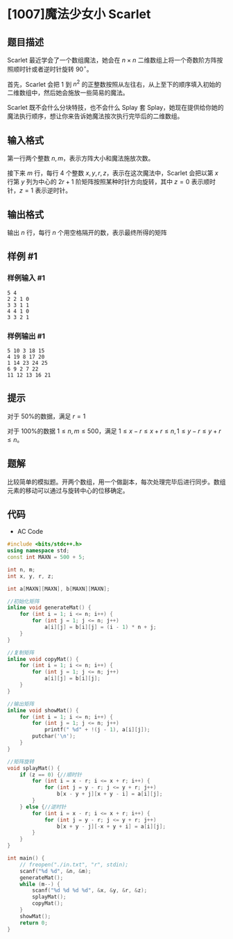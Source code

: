 # [1007]魔法少女小 Scarlet

## 题目描述

Scarlet 最近学会了一个数组魔法，她会在 $n\times n$ 二维数组上将一个奇数阶方阵按照顺时针或者逆时针旋转 $90^\circ$。

首先，Scarlet 会把 $1$ 到 $n^2$ 的正整数按照从左往右，从上至下的顺序填入初始的二维数组中，然后她会施放一些简易的魔法。

Scarlet 既不会什么分块特技，也不会什么 Splay 套 Splay，她现在提供给你她的魔法执行顺序，想让你来告诉她魔法按次执行完毕后的二维数组。

## 输入格式

第一行两个整数 $n,m$，表示方阵大小和魔法施放次数。

接下来 $m$ 行，每行 $4$ 个整数 $x,y,r,z$，表示在这次魔法中，Scarlet 会把以第 $x$ 行第 $y$ 列为中心的 $2r+1$ 阶矩阵按照某种时针方向旋转，其中 $z=0$ 表示顺时针，$z=1$ 表示逆时针。

## 输出格式

输出 $n$ 行，每行 $n$ 个用空格隔开的数，表示最终所得的矩阵

## 样例 #1

### 样例输入 #1

```
5 4
2 2 1 0
3 3 1 1
4 4 1 0
3 3 2 1
```

### 样例输出 #1

```
5 10 3 18 15
4 19 8 17 20
1 14 23 24 25
6 9 2 7 22
11 12 13 16 21
```

## 提示

对于 50%的数据，满足 $r=1$

对于 100%的数据 $1\leq n,m\leq500$，满足 $1\leq x-r\leq x+r\leq n,1\leq y-r\leq y+r\leq n$。

## 题解

比较简单的模拟题。开两个数组，用一个做副本，每次处理完毕后进行同步。数组元素的移动可以通过与旋转中心的位移确定。

## 代码

- AC Code

```c++
#include <bits/stdc++.h>
using namespace std;
const int MAXN = 500 + 5;

int n, m;
int x, y, r, z;

int a[MAXN][MAXN], b[MAXN][MAXN];

//初始化矩阵
inline void generateMat() {
    for (int i = 1; i <= n; i++) {
        for (int j = 1; j <= n; j++)
            a[i][j] = b[i][j] = (i - 1) * n + j;
    }
}

//复制矩阵
inline void copyMat() {
    for (int i = 1; i <= n; i++) {
        for (int j = 1; j <= n; j++)
            a[i][j] = b[i][j];
    }
}

//输出矩阵
inline void showMat() {
    for (int i = 1; i <= n; i++) {
        for (int j = 1; j <= n; j++)
            printf(" %d" + !(j - 1), a[i][j]);
        putchar('\n');
    }
}

//矩阵旋转
void splayMat() {
    if (z == 0) {//顺时针
        for (int i = x - r; i <= x + r; i++) {
            for (int j = y - r; j <= y + r; j++)
                b[x - y + j][x + y - i] = a[i][j];
        }
    } else {//逆时针
        for (int i = x - r; i <= x + r; i++) {
            for (int j = y - r; j <= y + r; j++)
                b[x + y - j][-x + y + i] = a[i][j];
        }
    }
}

int main() {
    // freopen("./in.txt", "r", stdin);
    scanf("%d %d", &n, &m);
    generateMat();
    while (m--) {
        scanf("%d %d %d %d", &x, &y, &r, &z);
        splayMat();
        copyMat();
    }
    showMat();
    return 0;
}
```
